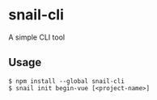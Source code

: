 # snail-cli
A simple CLI tool

## Usage
```
$ npm install --global snail-cli
$ snail init begin-vue [<project-name>] 
```
